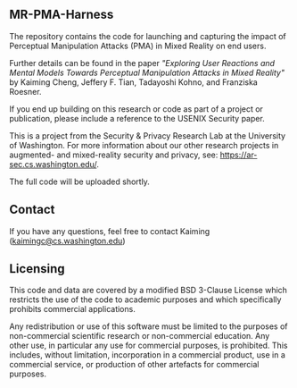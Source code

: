 ## MR-PMA-Harness

The repository contains the code for launching and capturing the impact of Perceptual Manipulation Attacks (PMA) in Mixed Reality on end users.

Further details can be found in the paper *"Exploring User Reactions and Mental Models Towards Perceptual Manipulation Attacks in Mixed Reality"* by Kaiming Cheng, Jeffery F. Tian, Tadayoshi Kohno, and Franziska Roesner.

If you end up building on this research or code as part of a project or publication, please include a reference to the USENIX Security paper.



This is a project from the Security & Privacy Research Lab at the University of Washington. For more information about our other research projects in augmented- and mixed-reality security and privacy, see: https://ar-sec.cs.washington.edu/.

The full code will be uploaded shortly. 

## Contact
If you have any questions, feel free to contact Kaiming (kaimingc@cs.washington.edu) 

## Licensing
This code and data are covered by a modified BSD 3-Clause License which restricts the use of the code to academic purposes and which specifically prohibits commercial applications.

Any redistribution or use of this software must be limited to the purposes of non-commercial scientific research or non-commercial education. Any other use, in particular any use for commercial purposes, is prohibited. This includes, without limitation, incorporation in a commercial product, use in a commercial service, or production of other artefacts for commercial purposes.
